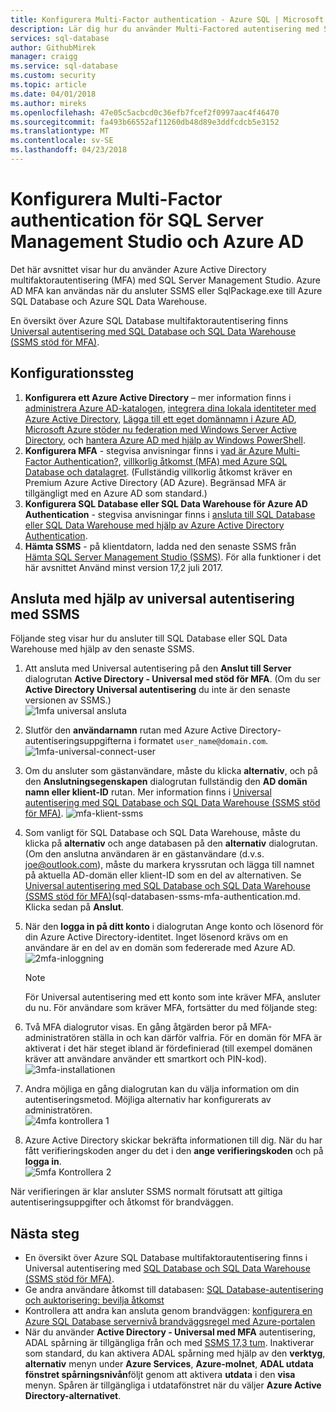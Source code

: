 ```yaml
---
title: Konfigurera Multi-Factor authentication - Azure SQL | Microsoft Docs
description: Lär dig hur du använder Multi-Factored autentisering med SSMS för SQL Database och SQL Data Warehouse.
services: sql-database
author: GithubMirek
manager: craigg
ms.service: sql-database
ms.custom: security
ms.topic: article
ms.date: 04/01/2018
ms.author: mireks
ms.openlocfilehash: 47e05c5acbcd0c36efb7fcef2f0997aac4f46470
ms.sourcegitcommit: fa493b66552af11260db48d89e3ddfcdcb5e3152
ms.translationtype: MT
ms.contentlocale: sv-SE
ms.lasthandoff: 04/23/2018
---
```

# <a name="configure-multi-factor-authentication-for-sql-server-management-studio-and-azure-ad"></a>Konfigurera Multi-Factor authentication för SQL Server Management Studio och Azure AD

Det här avsnittet visar hur du använder Azure Active Directory multifaktorautentisering (MFA) med SQL Server Management Studio. Azure AD MFA kan användas när du ansluter SSMS eller SqlPackage.exe till Azure SQL Database och Azure SQL Data Warehouse.

En översikt över Azure SQL Database multifaktorautentisering finns [Universal autentisering med SQL Database och SQL Data Warehouse (SSMS stöd för MFA)](sql-database-ssms-mfa-authentication.md).

## <a name="configuration-steps"></a>Konfigurationssteg

1. **Konfigurera ett Azure Active Directory** – mer information finns i [administrera Azure AD-katalogen](https://msdn.microsoft.com/library/azure/hh967611.aspx), [integrera dina lokala identiteter med Azure Active Directory](../active-directory/active-directory-aadconnect.md), [ Lägga till ett eget domännamn i Azure AD](https://azure.microsoft.com/blog/2012/11/28/windows-azure-now-supports-federation-with-windows-server-active-directory/), [Microsoft Azure stöder nu federation med Windows Server Active Directory](https://azure.microsoft.com/blog/2012/11/28/windows-azure-now-supports-federation-with-windows-server-active-directory/), och [hantera Azure AD med hjälp av Windows PowerShell](https://msdn.microsoft.com/library/azure/jj151815.aspx).
2. **Konfigurera MFA** - stegvisa anvisningar finns i [vad är Azure Multi-Factor Authentication?](../active-directory/authentication/multi-factor-authentication.md), [villkorlig åtkomst (MFA) med Azure SQL Database och datalagret](sql-database-conditional-access.md). (Fullständig villkorlig åtkomst kräver en Premium Azure Active Directory (AD Azure). Begränsad MFA är tillgängligt med en Azure AD som standard.)
3. **Konfigurera SQL Database eller SQL Data Warehouse för Azure AD Authentication** - stegvisa anvisningar finns i [ansluta till SQL Database eller SQL Data Warehouse med hjälp av Azure Active Directory Authentication](sql-database-aad-authentication.md).
4. **Hämta SSMS** - på klientdatorn, ladda ned den senaste SSMS från [Hämta SQL Server Management Studio (SSMS)](https://msdn.microsoft.com/library/mt238290.aspx). För alla funktioner i det här avsnittet Använd minst version 17,2 juli 2017.  

## <a name="connecting-by-using-universal-authentication-with-ssms"></a>Ansluta med hjälp av universal autentisering med SSMS

Följande steg visar hur du ansluter till SQL Database eller SQL Data Warehouse med hjälp av den senaste SSMS.

1. Att ansluta med Universal autentisering på den **Anslut till Server** dialogrutan **Active Directory - Universal med stöd för MFA**. (Om du ser **Active Directory Universal autentisering** du inte är den senaste versionen av SSMS.)  
   ![1mfa universal ansluta][1]  
2. Slutför den **användarnamn** rutan med Azure Active Directory-autentiseringsuppgifterna i formatet `user_name@domain.com`.  
   ![1mfa-universal-connect-user](./media/sql-database-ssms-mfa-auth/1mfa-universal-connect-user.png)   
3. Om du ansluter som gästanvändare, måste du klicka **alternativ**, och på den **Anslutningsegenskapen** dialogrutan fullständig den **AD domän namn eller klient-ID** rutan. Mer information finns i [Universal autentisering med SQL Database och SQL Data Warehouse (SSMS stöd för MFA)](sql-database-ssms-mfa-authentication.md).
   ![mfa-klient-ssms](./media/sql-database-ssms-mfa-auth/mfa-tenant-ssms.png)   
4. Som vanligt för SQL Database och SQL Data Warehouse, måste du klicka på **alternativ** och ange databasen på den **alternativ** dialogrutan. (Om den anslutna användaren är en gästanvändare (d.v.s. joe@outlook.com), måste du markera kryssrutan och lägga till namnet på aktuella AD-domän eller klient-ID som en del av alternativen. Se [Universal autentisering med SQL Database och SQL Data Warehouse (SSMS stöd för MFA)]()(sql-databasen-ssms-mfa-authentication.md. Klicka sedan på **Anslut**.  
5. När den **logga in på ditt konto** i dialogrutan Ange konto och lösenord för din Azure Active Directory-identitet. Inget lösenord krävs om en användare är en del av en domän som federerade med Azure AD.  
   ![2mfa-inloggning][2]  

   > [!NOTE]
   > För Universal autentisering med ett konto som inte kräver MFA, ansluter du nu. För användare som kräver MFA, fortsätter du med följande steg:
   >  
   
6. Två MFA dialogrutor visas. En gång åtgärden beror på MFA-administratören ställa in och kan därför valfria. För en domän för MFA är aktiverat i det här steget ibland är fördefinierad (till exempel domänen kräver att användare använder ett smartkort och PIN-kod).  
   ![3mfa-installationen][3]  
7. Andra möjliga en gång dialogrutan kan du välja information om din autentiseringsmetod. Möjliga alternativ har konfigurerats av administratören.  
   ![4mfa kontrollera 1][4]  
8. Azure Active Directory skickar bekräfta informationen till dig. När du har fått verifieringskoden anger du det i den **ange verifieringskoden** och på **logga in**.  
   ![5mfa Kontrollera 2][5]  

När verifieringen är klar ansluter SSMS normalt förutsatt att giltiga autentiseringsuppgifter och åtkomst för brandväggen.

## <a name="next-steps"></a>Nästa steg

- En översikt över Azure SQL Database multifaktorautentisering finns i Universal autentisering med [SQL Database och SQL Data Warehouse (SSMS stöd för MFA)](sql-database-ssms-mfa-authentication.md).  
- Ge andra användare åtkomst till databasen: [SQL Database-autentisering och auktorisering: bevilja åtkomst](sql-database-manage-logins.md)  
- Kontrollera att andra kan ansluta genom brandväggen: [konfigurera en Azure SQL Database servernivå brandväggsregel med Azure-portalen](sql-database-configure-firewall-settings.md)  
- När du använder **Active Directory - Universal med MFA** autentisering, ADAL spårning är tillgängliga från och med [SSMS 17,3 tum](https://docs.microsoft.com/sql/ssms/download-sql-server-management-studio-ssms). Inaktiverar som standard, du kan aktivera ADAL spårning med hjälp av den **verktyg**, **alternativ** menyn under **Azure Services**, **Azure-molnet**,  **ADAL utdata fönstret spårningsnivån**följt genom att aktivera **utdata** i den **visa** menyn. Spåren är tillgängliga i utdatafönstret när du väljer **Azure Active Directory-alternativet**.   


[1]: ./media/sql-database-ssms-mfa-auth/1mfa-universal-connect.png
[2]: ./media/sql-database-ssms-mfa-auth/2mfa-sign-in.png
[3]: ./media/sql-database-ssms-mfa-auth/3mfa-setup.png
[4]: ./media/sql-database-ssms-mfa-auth/4mfa-verify-1.png
[5]: ./media/sql-database-ssms-mfa-auth/5mfa-verify-2.png


